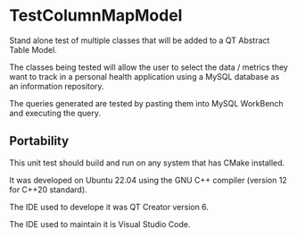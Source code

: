# TestColumnMapModel  
Stand alone test of multiple classes that will be added to a QT Abstract Table Model.  

The classes being tested will allow the user to select the data / metrics they want to track in a personal health application using a MySQL database as an information repository.  

The queries generated are tested by pasting them into MySQL WorkBench and executing the query.

## Portability  
This unit test should build and run on any system that has CMake installed.

It was developed on Ubuntu 22.04 using the GNU C++ compiler (version 12 for C++20 standard).

The IDE used to develope it was QT Creator version 6.

The IDE used to maintain it is Visual Studio Code.
